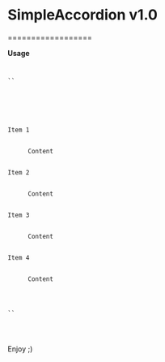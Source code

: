 # SimpleAccordion v1.0
==================

__Usage__

<code>
<pre>
``<script src="http://code.jquery.com/jquery-latest.min.js"></script>
<script src="jquery.simple.accordion.js"></script>
<link rel="stylesheet" href="jquery.simple.accordion.css">

<dl class="accordion">
	<dt>Item 1</dt>
	<dd class="active">Content</dd>
	<dt>Item 2</dt>
	<dd>Content</dd>
	<dt>Item 3</dt>
	<dd>Content</dd>
	<dt>Item 4</dt>
	<dd >Content</dd>
</dl>	

<script>
$(function () {

	$("dl").SimpleAccordion();	

});
</script>``
</pre>
</code>

Enjoy ;)